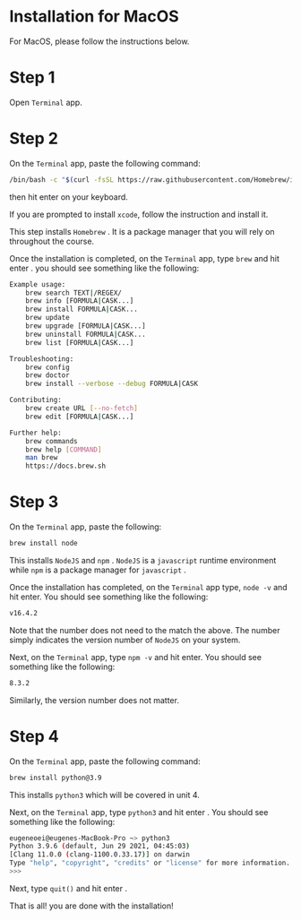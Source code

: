 # Installation for MacOS

For MacOS, please follow the instructions below.

# Step 1
Open `Terminal` app.

# Step 2

On the `Terminal` app, paste the following command:

<!-- ```bash
/bin/bash -c "$(curl -fsSL https://raw.githubusercontent.com/Homebrew/install/HEAD/install.sh)"
``` -->
```bash
/bin/bash -c "$(curl -fsSL https://raw.githubusercontent.com/Homebrew/install/master/install.sh)"
```

then hit enter on your keyboard.

If you are prompted to install `xcode`, follow the instruction and install it.

This step installs `Homebrew` . It is a package manager that you will rely on throughout the course.

Once the installation is completed, on the `Terminal` app, type `brew` and hit enter . you should see something like the following:

```bash
Example usage:
    brew search TEXT|/REGEX/
    brew info [FORMULA|CASK...]
    brew install FORMULA|CASK...
    brew update
    brew upgrade [FORMULA|CASK...]
    brew uninstall FORMULA|CASK...
    brew list [FORMULA|CASK...]

Troubleshooting:
    brew config
    brew doctor
    brew install --verbose --debug FORMULA|CASK

Contributing:
    brew create URL [--no-fetch]
    brew edit [FORMULA|CASK...]

Further help:
    brew commands
    brew help [COMMAND]
    man brew
    https://docs.brew.sh
```

# Step 3
On the `Terminal` app, paste the following:
```bash
brew install node
```

This installs `NodeJS` and `npm` . `NodeJS` is a `javascript` runtime environment while `npm` is a package manager for `javascript` .

Once the installation has completed, on the `Terminal` app type, `node -v` and hit enter. You should see something like the following:

```bash
v16.4.2
```

Note that the number does not need to the match the above. The number simply indicates the version number of `NodeJS` on your system.

Next, on the `Terminal` app, type `npm -v` and hit enter. You should see something like the following:

```bash
8.3.2
```

Similarly, the version number does not matter.

# Step 4

On the `Terminal` app, paste the following command:

```bash
brew install python@3.9
```

This installs `python3` which will be covered in unit 4.

Next, on the `Terminal` app, type `python3` and hit enter . You should see something like the following:

```bash
eugeneoei@eugenes-MacBook-Pro ~> python3
Python 3.9.6 (default, Jun 29 2021, 04:45:03)
[Clang 11.0.0 (clang-1100.0.33.17)] on darwin
Type "help", "copyright", "credits" or "license" for more information.
>>>
```

Next, type `quit()` and hit enter .

That is all! you are done with the installation!